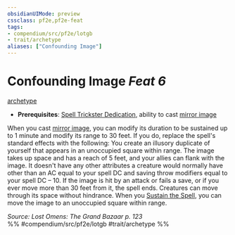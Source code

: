 ```yaml
---
obsidianUIMode: preview
cssclass: pf2e,pf2e-feat
tags:
- compendium/src/pf2e/lotgb
- trait/archetype
aliases: ["Confounding Image"]
---
```

# Confounding Image  *Feat 6*  
[archetype](../../Rules/traits/archetype.md)  

- **Prerequisites**: [Spell Trickster Dedication](spell-trickster-dedication-lotgb.md), ability to cast [mirror image](../spells/mirror-image.md)

When you cast [mirror image](../spells/mirror-image.md), you can modify its duration to be sustained up to 1 minute and modify its range to 30 feet. If you do, replace the spell's standard effects with the following: You create an illusory duplicate of yourself that appears in an unoccupied square within range. The image takes up space and has a reach of 5 feet, and your allies can flank with the image. It doesn't have any other attributes a creature would normally have other than an AC equal to your spell DC and saving throw modifiers equal to your spell DC – 10. If the image is hit by an attack or fails a save, or if you ever move more than 30 feet from it, the spell ends. Creatures can move through its space without hindrance. When you [Sustain the Spell](../../Rules/actions/sustain-a-spell.md), you can move the image to an unoccupied square within range.

*Source: Lost Omens: The Grand Bazaar p. 123*  
%% #compendium/src/pf2e/lotgb #trait/archetype %%